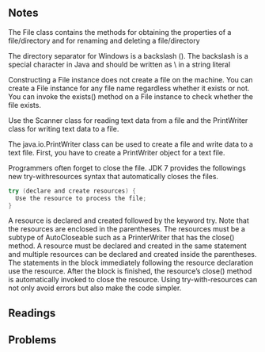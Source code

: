 ## Notes

The File class contains the methods for obtaining the properties of a file/directory
and for renaming and deleting a file/directory

The directory separator for Windows is a backslash (\). The backslash is a special character in Java and should be written as \\ in a string literal

Constructing a File instance does not create a file on the machine. You can create a
File instance for any file name regardless whether it exists or not. You can invoke the
exists() method on a File instance to check whether the file exists.

Use the Scanner class for reading text data from a file and the PrintWriter class
for writing text data to a file.

The java.io.PrintWriter class can be used to create a file and write data to a text file.
First, you have to create a PrintWriter object for a text file.

Programmers often forget to close the file. JDK 7 provides the followings new try-withresources syntax that automatically closes the files.
```java
try (declare and create resources) {
  Use the resource to process the file;
}
```

A resource is declared and created followed by the keyword try. Note that the resources are
enclosed in the parentheses. The resources must be a subtype of AutoCloseable
such as a PrinterWriter that has the close() method. A resource must be declared and
created in the same statement and multiple resources can be declared and created inside the
parentheses. The statements in the block immediately following the resource
declaration use the resource. After the block is finished, the resource’s close() method
is automatically invoked to close the resource. Using try-with-resources can not only avoid
errors but also make the code simpler.

## Readings

## Problems
